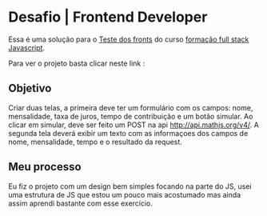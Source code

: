 # Desafio | Frontend Developer

Essa é uma solução para o [Teste dos fronts](https://github.com/thiagocontaparatestes/testes-vaga-emprego/blob/main/teste-juros-compostos.md) do curso [formação full stack Javascript](https://thiago-medeiros.com/v2/?ref=E69147111S).

Para ver o projeto basta clicar neste link :

## Objetivo 

Criar duas telas, a primeira deve ter um formulário com os campos: nome, mensalidade, taxa de juros, tempo de contribuição e um botão simular.
Ao clicar em simular, deve ser feito um POST na api http://api.mathjs.org/v4/.
A segunda tela deverá exibir um texto com as informaçoes dos campos de nome, mensalidade, tempo e o resultado da request.

## Meu processo

  Eu fiz o projeto com um design bem simples focando na parte do JS, usei uma estrutura de JS que estou um pouco mais acostumado mas ainda assim aprendi bastante com esse exercício. 